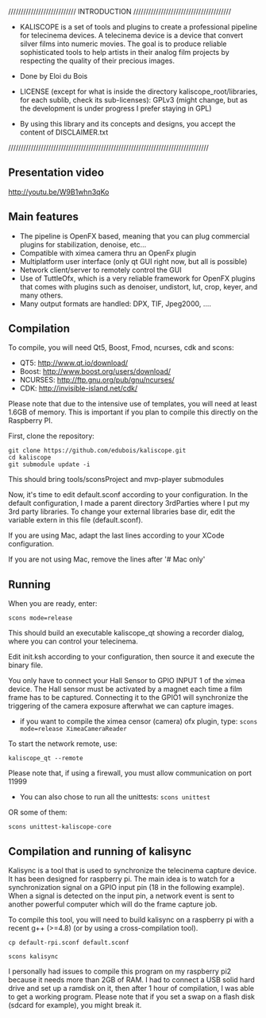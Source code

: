 /////////////////////////// INTRODUCTION ///////////////////////////////////////

* KALISCOPE is a set of tools and plugins to create a professional pipeline for
  telecinema devices. A telecinema device is a device that convert silver films
  into numeric movies. The goal is to produce reliable sophisticated tools to
  help artists in their analog film projects by respecting the quality of their
  precious images.

* Done by Eloi du Bois

* LICENSE (except for what is inside the directory kaliscope_root/libraries, for each sublib, check its sub-licenses):
        GPLv3 (might change, but as the development is under progress I prefer staying in GPL)

* By using this library and its concepts and designs, you accept the content 
  of DISCLAIMER.txt

////////////////////////////////////////////////////////////////////////////////

## Presentation video

http://youtu.be/W9B1whn3qKo

## Main features

* The pipeline is OpenFX based, meaning that you can plug commercial plugins
  for stabilization, denoise, etc...
* Compatible with ximea camera thru an OpenFx plugin
* Multiplatform user interface (only qt GUI right now, but all is possible)
* Network client/server to remotely control the GUI
* Use of TuttleOfx, which is a very reliable framework for OpenFX plugins that
  comes with plugins such as denoiser, undistort, lut, crop, keyer, and many others.
* Many output formats are handled: DPX, TIF, Jpeg2000, ....

## Compilation

To compile, you will need Qt5, Boost, Fmod, ncurses, cdk and scons:

* QT5: http://www.qt.io/download/
* Boost: http://www.boost.org/users/download/
* NCURSES: http://ftp.gnu.org/pub/gnu/ncurses/
* CDK: http://invisible-island.net/cdk/

Please note that due to the intensive use of templates, you will need at least 1.6GB of memory.
This is important if you plan to compile this directly on the Raspberry PI.

First, clone the repository:

```
git clone https://github.com/edubois/kaliscope.git
cd kaliscope
git submodule update -i
```
This should bring tools/sconsProject and mvp-player submodules

Now, it's time to edit default.sconf according to your configuration.
In the default configuration, I made a parent directory 3rdParties where I put
my 3rd party libraries. To change your external libraries base dir, 
edit the variable extern in this file (default.sconf).

If you are using Mac, adapt the last lines according to your
XCode configuration.

If you are not using Mac, remove the lines after '# Mac only'


## Running

When you are ready, enter:

```scons mode=release```

This should build an executable kaliscope_qt showing a recorder dialog, where you can 
control your telecinema.

Edit init.ksh according to your configuration, then source it and execute the binary file.

You only have to connect your Hall Sensor to GPIO INPUT 1 of the ximea device.
The Hall sensor must be activated by a magnet each time a film frame has to be captured.
Connecting it to the GPIO1 will synchronize the triggering of the camera exposure afterwhat we can capture images.

* if you want to compile the ximea censor (camera) ofx plugin, type:
```scons mode=release XimeaCameraReader```

To start the network remote, use:

```kaliscope_qt --remote```

Please note that, if using a firewall, you must allow communication on port 11999

* You can also chose to run all the unittests:
```scons unittest```

OR some of them:

```scons unittest-kaliscope-core```


## Compilation and running of kalisync

Kalisync is a tool that is used to synchronize the telecinema capture device.
It has been designed for raspberry pi. The main idea is to watch for a 
synchronization signal on a GPIO input pin (18 in the following example).
When a signal is detected on the input pin, a network event is sent to another
powerful computer which will do the frame capture job.

To compile this tool, you will need to build kalisync on a raspberry pi with a recent g++ (>=4.8) (or by using a cross-compilation tool).

```cp default-rpi.sconf default.sconf```

```scons kalisync```

I personally had issues to compile this program on my raspberry pi2 because it needs more than 2GB of RAM.
I had to connect a USB solid hard drive and set up a ramdisk on it, then after 1 hour of compilation, I was able
to get a working program. Please note that if you set a swap on a flash disk (sdcard for example), you might break it.


